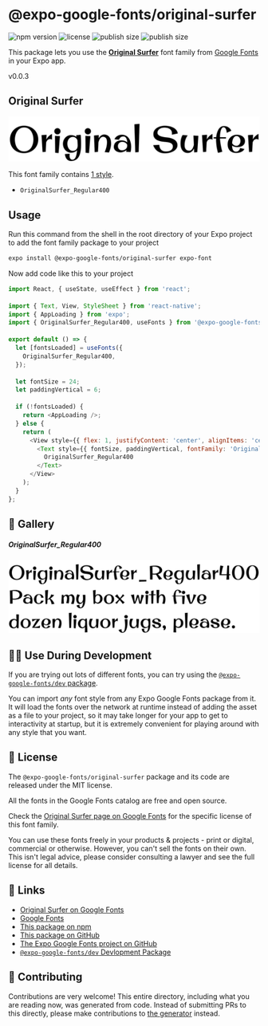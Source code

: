 # @expo-google-fonts/original-surfer

![npm version](https://flat.badgen.net/npm/v/@expo-google-fonts/original-surfer)
![license](https://flat.badgen.net/github/license/expo/google-fonts)
![publish size](https://flat.badgen.net/packagephobia/install/@expo-google-fonts/original-surfer)
![publish size](https://flat.badgen.net/packagephobia/publish/@expo-google-fonts/original-surfer)

This package lets you use the [**Original Surfer**](https://fonts.google.com/specimen/Original+Surfer) font family from [Google Fonts](https://fonts.google.com/) in your Expo app.

v0.0.3

## Original Surfer

![Original Surfer](./font-family.png)

This font family contains [1 style](#-gallery).

- `OriginalSurfer_Regular400`

## Usage

Run this command from the shell in the root directory of your Expo project to add the font family package to your project
```sh
expo install @expo-google-fonts/original-surfer expo-font
```

Now add code like this to your project
```js
import React, { useState, useEffect } from 'react';

import { Text, View, StyleSheet } from 'react-native';
import { AppLoading } from 'expo';
import { OriginalSurfer_Regular400, useFonts } from '@expo-google-fonts/original-surfer';

export default () => {
  let [fontsLoaded] = useFonts({
    OriginalSurfer_Regular400,
  });

  let fontSize = 24;
  let paddingVertical = 6;

  if (!fontsLoaded) {
    return <AppLoading />;
  } else {
    return (
      <View style={{ flex: 1, justifyContent: 'center', alignItems: 'center' }}>
        <Text style={{ fontSize, paddingVertical, fontFamily: 'OriginalSurfer_Regular400' }}>
          OriginalSurfer_Regular400
        </Text>
      </View>
    );
  }
};

```

## 🔡 Gallery

##### OriginalSurfer_Regular400
![OriginalSurfer_Regular400](./433a93a4934c3d3f80f80041f426946c8347e4e210da65e9a8adff9d70180e23.ttf.png)


## 👩‍💻 Use During Development

If you are trying out lots of different fonts, you can try using the [`@expo-google-fonts/dev` package](https://github.com/expo/google-fonts/tree/master/font-packages/dev#readme).

You can import *any* font style from any Expo Google Fonts package from it. It will load the fonts
over the network at runtime instead of adding the asset as a file to your project, so it may take longer
for your app to get to interactivity at startup, but it is extremely convenient
for playing around with any style that you want.

## 📖 License

The `@expo-google-fonts/original-surfer` package and its code are released under the MIT license.

All the fonts in the Google Fonts catalog are free and open source.

Check the [Original Surfer page on Google Fonts](https://fonts.google.com/specimen/Original+Surfer) for the specific license of this font family.

You can use these fonts freely in your products & projects - print or digital, commercial or otherwise. However, you can't sell the fonts on their own. This isn't legal advice, please consider consulting a lawyer and see the full license for all details.

## 🔗 Links

- [Original Surfer on Google Fonts](https://fonts.google.com/specimen/Original+Surfer)
- [Google Fonts](https://fonts.google.com/)
- [This package on npm](https://www.npmjs.com/package/@expo-google-fonts/original-surfer)
- [This package on GitHub](https://github.com/expo/google-fonts/tree/master/font-packages/original-surfer)
- [The Expo Google Fonts project on GitHub](https://github.com/expo/google-fonts)
- [`@expo-google-fonts/dev` Devlopment Package](https://github.com/expo/google-fonts/tree/master/font-packages/dev)


## 🤝 Contributing

Contributions are very welcome! This entire directory, including what you are reading now, was generated from code. Instead of submitting PRs to this directly, please make contributions to [the generator](https://github.com/expo/google-fonts/tree/master/packages/generator) instead.
